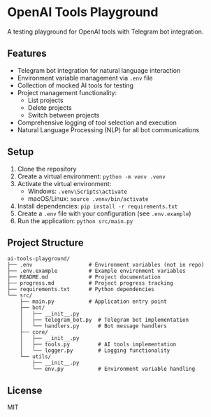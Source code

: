# OpenAI Tools Playground

A testing playground for OpenAI tools with Telegram bot integration.

## Features

- Telegram bot integration for natural language interaction
- Environment variable management via `.env` file
- Collection of mocked AI tools for testing
- Project management functionality:
  - List projects
  - Delete projects
  - Switch between projects
- Comprehensive logging of tool selection and execution
- Natural Language Processing (NLP) for all bot communications

## Setup

1. Clone the repository
2. Create a virtual environment: `python -m venv .venv`
3. Activate the virtual environment:
   - Windows: `.venv\Scripts\activate`
   - macOS/Linux: `source .venv/bin/activate`
4. Install dependencies: `pip install -r requirements.txt`
5. Create a `.env` file with your configuration (see `.env.example`)
6. Run the application: `python src/main.py`

## Project Structure

```
ai-tools-playground/
├── .env                  # Environment variables (not in repo)
├── .env.example          # Example environment variables
├── README.md             # Project documentation
├── progress.md           # Project progress tracking
├── requirements.txt      # Python dependencies
└── src/
    ├── main.py           # Application entry point
    ├── bot/
    │   ├── __init__.py
    │   ├── telegram_bot.py  # Telegram bot implementation
    │   └── handlers.py      # Bot message handlers
    ├── core/
    │   ├── __init__.py
    │   ├── tools.py         # AI tools implementation
    │   └── logger.py        # Logging functionality
    └── utils/
        ├── __init__.py
        └── env.py           # Environment variable handling
```

## License

MIT
